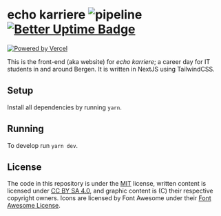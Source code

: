 # echo karriere ![pipeline](https://github.com/echo-karriere/web/workflows/pipeline/badge.svg) [![Better Uptime Badge](https://betteruptime.com/status-badges/v1/monitor/dpfd.svg)](https://betteruptime.com/?utm_source=status_badge)

[![Powered by Vercel](https://raw.githubusercontent.com/echo-karriere/web/develop/.github/powered-by-vercel.svg)](https://vercel.com?utm_source=echo-karriere-website&utm_campaign=oss)

This is the front-end (aka website) for _echo karriere_; a career day for IT
students in and around Bergen. It is written in NextJS using TailwindCSS.

## Setup

Install all dependencies by running `yarn`.

## Running

To develop run `yarn dev`.

## License

The code in this repository is under the [MIT](https://github.com/echo-uib/echo-karriere/blob/master/LICENSE)
license, written content is licensed under [CC BY SA 4.0](https://creativecommons.org/licenses/by-sa/4.0/),
and graphic content is (C) their respective copyright owners. Icons are licensed by Font Awesome under their
[Font Awesome License](https://fontawesome.com/license).
